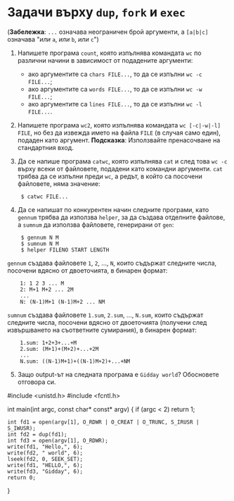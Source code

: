 # Задачи върху `dup`, `fork` и `exec`

(**Забележка**: `...` означава неограничен брой аргументи, а `[a|b|c]` означава "*или* `a`, *или* `b`, *или* `c`")

1. Напишете програма `count`, която изпълнява командата `wc` по различни начини в зависимост от подадените аргументи:

	* ако аргументите са `chars FILE...`, то да се изпълни `wc -c FILE...`;
	* ако аргументите са `words FILE...`, то да се изпълни `wc -w FILE...`;
	* ако аргументите са `lines FILE...`, то да се изпълни `wc -l FILE...`.

2. Напишете програма `wc2`, която изпълнява командата `wc [-c|-w|-l] FILE`, но без да извежда името на файла `FILE` (в случая само един), подаден като аргумент.
	**Подсказка**: Използвайте пренасочване на стандартния вход.

3. Да се напише програма `catwc`, която изпълнява `cat` и след това `wc -c` върху всеки от файловете, подадени като командни аргументи.  `cat` трябва да се изпълни преди `wc`, а редът, в който са посочени файловете, няма значение:

		$ catwc FILE...

4. Да се напишат по конкурентен начин следните програми, като `gennum` трябва да използва `helper`, за да създава отделните файлове, а `sumnum` да използва файловете, генерирани от `gen`:

        $ gennum N M
        $ sumnum N M
        $ helper FILENO START LENGTH

`gennum` създава файловете `1`, `2`, ..., `N`, които съдържат следните числа, посочени вдясно от двоеточията, в бинарен формат:

        1: 1 2 3 ... M
        2: M+1 M+2 ... 2M
        ...
        N: (N-1)M+1 (N-1)M+2 ... NM

`sumnum` създава файловете `1.sum`, `2.sum`, ..., `N.sum`, които съдържат следните числа, посочени вдясно от двоеточията (получени след извършването на съответните сумирания), в бинарен формат:

        1.sum: 1+2+3+...+M
        2.sum: (M+1)+(M+2)+...+2M
        ...
        N.sum: ((N-1)M+1)+((N-1)M+2)+...+NM

5. Защо output-ът на следната програма е `Gidday world`?  Обосновете отговора си.

#include <unistd.h>
#include <fcntl.h>

int main(int argc, const char* const* argv)
{
    if (argc < 2)
        return 1;

    int fd1 = open(argv[1], O_RDWR | O_CREAT | O_TRUNC, S_IRUSR | S_IWUSR);
    int fd2 = dup(fd1);
    int fd3 = open(argv[1], O_RDWR);
    write(fd1, "Hello,", 6);
    write(fd2, " world", 6);
    lseek(fd2, 0, SEEK_SET);
    write(fd1, "HELLO,", 6);
    write(fd3, "Gidday", 6);
    return 0;
}
